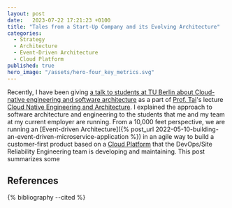 ```yaml
---
layout: post
date:   2023-07-22 17:21:23 +0100
title: "Tales from a Start-Up Company and its Evolving Architecture"
categories:
  - Strategy
  - Architecture
  - Event-Driven Architecture
  - Cloud Platform
published: true
hero_image: "/assets/hero-four_key_metrics.svg"
---
```

Recently, I have been giving [a talk to students at TU Berlin about Cloud-native engineering and software architecture](https://www.linkedin.com/posts/steffen-mueller-139b8b191_tuberlin-activity-7080612706663182336-aCQo) as a part of [Prof. Tai](https://www.tu.berlin/ise/ueber-uns/prof-dr-ing-stefan-tai)'s lecture [Cloud Native Engineering and Architecture](https://www.tu.berlin/ise/studium-lehre).
I explained the approach to software architecture and engineering to the students that me and my team at my current employer are running.
From a 10,000 feet perspective, we are running an [Event-driven Architecture]({% post_url 2022-05-10-building-an-event-driven-microservice-application %}) in an agile way to build a customer-first product based on a [Cloud Platform](https://tag-app-delivery.cncf.io/whitepapers/platforms/) that the DevOps/Site Reliability Engineering team is developing and maintaining.
This post summarizes some 

## References

{% bibliography --cited %}